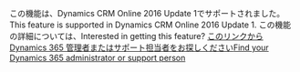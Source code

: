 <span data-ttu-id="ae315-101">この機能は、Dynamics CRM Online 2016 Update 1でサポートされました。</span><span class="sxs-lookup"><span data-stu-id="ae315-101">This feature is supported in Dynamics CRM Online 2016 Update 1.</span></span> <span data-ttu-id="ae315-102">この機能の詳細については、</span><span class="sxs-lookup"><span data-stu-id="ae315-102">Interested in getting this feature?</span></span> [<span data-ttu-id="ae315-103">このリンクから Dynamics 365 管理者またはサポート担当者をお探しください</span><span class="sxs-lookup"><span data-stu-id="ae315-103">Find your Dynamics 365 administrator or support person</span></span>](../basics/find-administrator-support.md)
